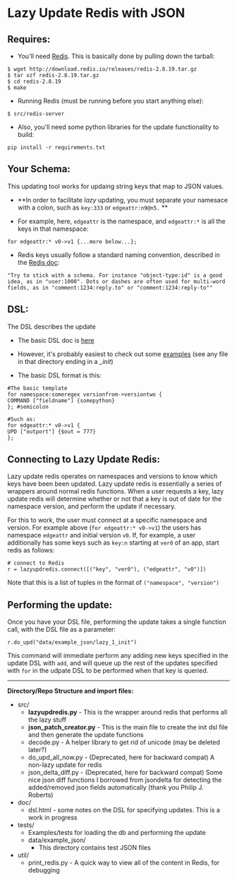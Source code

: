 # **Lazy Update Redis with JSON**

## Requires:

- You'll need <a href ="http://redis.io/download">Redis</a>.  This is basically done by pulling down the tarball:
```
$ wget http://download.redis.io/releases/redis-2.8.19.tar.gz
$ tar xzf redis-2.8.19.tar.gz
$ cd redis-2.8.19
$ make
```
- Running Redis (must be running before you start anything else):
```
$ src/redis-server
```
 
- Also, you'll need some python libraries for the update functionality to build: 
```
pip install -r requirements.txt
```

## Your Schema:
This updating tool works for updaing string keys that map to JSON values. 

-   **In order to facilitate *lazy* updating, you must separate your namesace with a colon, such as ```key:333``` or ```edgeattr:n9@n5.``` ** 
  
-   For example, here, ```edgeattr``` is the namespace, and ```edgeattr:*``` is all the keys in that namespace:
```
for edgeattr:* v0->v1 {...more below...};
```

- Redis keys usually follow a standard naming convention, described in the <a href = "http://redis.io/topics/data-types-intro"> Redis doc</a>:
 ```
"Try to stick with a schema. For instance "object-type:id" is a good idea, as in "user:1000". Dots or dashes are often used for multi-word fields, as in "comment:1234:reply.to" or "comment:1234:reply-to""
```

## DSL:
The DSL describes the update

- The basic DSL doc is <a href ="https://github.com/plum-umd/schema_update/blob/master/doc/dsl.html">here</a>

- However, it's probably easiest to check out some <a href="https://github.com/plum-umd/schema_update/tree/master/tests/data/example_json">examples</a> (see any file in that directory ending in a *_init*)

- The basic DSL format is this:
```
#The basic template
for namespace:someregex versionfrom->versiontwo {
COMMAND ["fieldname"] {somepython}
}; #semicolon
```
```
#Such as:
for edgeattr:* v0->v1 {
UPD ["outport"] {$out = 777}
};
```

## Connecting to Lazy Update Redis:
Lazy update redis operates on namespaces and versions to know which keys have been been updated.  Lazy update redis is essentially a series of wrappers around normal redis functions.  When a user requests a key, lazy update redis will determine whether or not that a key is out of date for the namespace version, and perform the update if necessary.

For this to work, the user must connect at a specific namespace and version.  For example above (```for edgeattr:* v0->v1```) the users has namespace ```edgeattr``` and initial version ```v0```. If, for example, a user additionally has some keys such as ```key:n``` starting at ```ver0``` of an app, start redis as follows:

```
# connect to Redis
r = lazyupdredis.connect([("key", "ver0"), ("edgeattr", "v0")])
```
Note that this is a list of tuples in the format of ```("namespace", "version")```

## Performing the update:

Once you have your DSL file, performing the update takes a single function call, with the DSL file as a parameter:
```
r.do_upd("data/example_json/lazy_1_init")
```

This command will immediate perform any adding new keys specified in the update DSL with ```add```, and will queue up the rest of the updates specified with ```for``` in the udpate DSL to be performed when that key is queried.

----
**Directory/Repo Structure and import files:**
   
- src/
   * **lazyupdredis.py** - This is the wrapper around redis that performs all the lazy stuff
   * **json_patch_creator.py** - This is the main file to create the init dsl file and then generate the update functions
   * decode.py  - A helper library to get rid of unicode (may be deleted later?)
   * do_upd_all_now.py - (Deprecated, here for backward compat) A non-lazy update for redis  
   * json_delta_diff.py  - (Deprecated, here for backward compat) Some nice json diff functions I borrowed from jsondelta for detecting the added/removed json fields automatically (thank you Philip J. Roberts)
- doc/
   * dsl.html - some notes on the DSL for specifying updates.  This is a work in progress
- tests/
   * Examples/tests for loading the db and performing the update
   * data/example_json/
      + This directory contains test JSON files
- util/
   * print_redis.py - A quick way to view all of the content in Redis, for debugging











